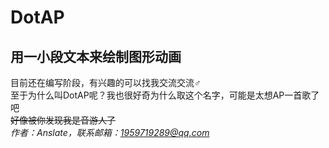 # DotAP

## 用一小段文本来绘制图形动画

目前还在编写阶段，有兴趣的可以找我交流交流♂  
至于为什么叫DotAP呢？我也很好奇为什么取这个名字，可能是太想AP一首歌了吧  
~~好像被你发现我是音游人了~~  
*作者：Anslate，联系邮箱：1959719289@qq.com*
